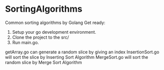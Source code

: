 # SortingAlgorithms
Common sorting algorithms by Golang
Get ready:
  1. Setup your go development environment.
  2. Clone the project to the src/
  3. Run main.go.
  
getArray.go can generate a random slice by giving an index
InsertionSort.go will sort the slice by Inserting Sort Algorithm 
MergeSort.go will sort the random slice by Merge Sort Algorithm

